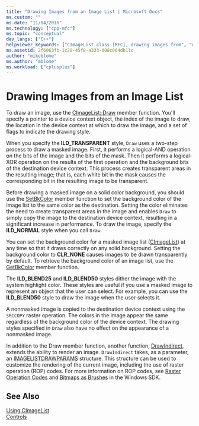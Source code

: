 ```yaml
---
title: "Drawing Images from an Image List | Microsoft Docs"
ms.custom: ""
ms.date: "11/04/2016"
ms.technology: ["cpp-mfc"]
ms.topic: "conceptual"
dev_langs: ["C++"]
helpviewer_keywords: ["CImageList class [MFC], drawing images from", "drawing [MFC], images from image lists", "image lists [MFC], drawing images from", "images [MFC], drawing"]
ms.assetid: 2f6063fb-1c28-45f8-a333-008c064db11c
author: "mikeblome"
ms.author: "mblome"
ms.workload: ["cplusplus"]
---
```

# Drawing Images from an Image List
To draw an image, use the [CImageList::Draw](../mfc/reference/cimagelist-class.md#draw) member function. You'll specify a pointer to a device context object, the index of the image to draw, the location in the device context at which to draw the image, and a set of flags to indicate the drawing style.  
  
 When you specify the **ILD_TRANSPARENT** style, `Draw` uses a two-step process to draw a masked image. First, it performs a logical-AND operation on the bits of the image and the bits of the mask. Then it performs a logical-XOR operation on the results of the first operation and the background bits of the destination device context. This process creates transparent areas in the resulting image; that is, each white bit in the mask causes the corresponding bit in the resulting image to be transparent.  
  
 Before drawing a masked image on a solid color background, you should use the [SetBkColor](../mfc/reference/cimagelist-class.md#setbkcolor) member function to set the background color of the image list to the same color as the destination. Setting the color eliminates the need to create transparent areas in the image and enables `Draw` to simply copy the image to the destination device context, resulting in a significant increase in performance. To draw the image, specify the **ILD_NORMAL** style when you call `Draw`.  
  
 You can set the background color for a masked image list ([CImageList](../mfc/reference/cimagelist-class.md)) at any time so that it draws correctly on any solid background. Setting the background color to **CLR_NONE** causes images to be drawn transparently by default. To retrieve the background color of an image list, use the [GetBkColor](../mfc/reference/cimagelist-class.md#getbkcolor) member function.  
  
 The **ILD_BLEND25** and **ILD_BLEND50** styles dither the image with the system highlight color. These styles are useful if you use a masked image to represent an object that the user can select. For example, you can use the **ILD_BLEND50** style to draw the image when the user selects it.  
  
 A nonmasked image is copied to the destination device context using the `SRCCOPY` raster operation. The colors in the image appear the same regardless of the background color of the device context. The drawing styles specified in `Draw` also have no effect on the appearance of a nonmasked image.  
  
 In addition to the Draw member function, another function, [DrawIndirect](../mfc/reference/cimagelist-class.md#drawindirect), extends the ability to render an image. `DrawIndirect` takes, as a parameter, an [IMAGELISTDRAWPARAMS](/windows/desktop/api/commctrl/ns-commctrl-_imagelistdrawparams) structure. This structure can be used to customize the rendering of the current image, including the use of raster operation (ROP) codes. For more information on ROP codes, see [Raster Operation Codes](/windows/desktop/gdi/raster-operation-codes) and [Bitmaps as Brushes](/windows/desktop/gdi/bitmaps-as-brushes) in the Windows SDK.  
  
## See Also  
 [Using CImageList](../mfc/using-cimagelist.md)   
 [Controls](../mfc/controls-mfc.md)

